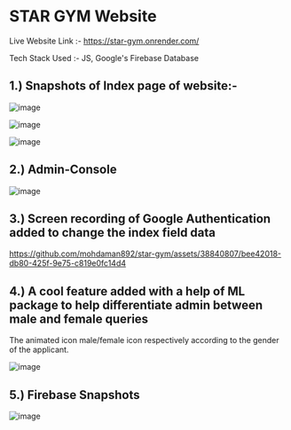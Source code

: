 # STAR GYM Website



Live Website Link :- https://star-gym.onrender.com/

Tech Stack Used :- JS, Google's Firebase Database







## 1.) Snapshots of Index page of website:-

![image](https://github.com/mohdaman892/star-gym/assets/38840807/3d9c14ad-a807-452b-95a6-197d5e831206)

![image](https://github.com/mohdaman892/star-gym/assets/38840807/59bb4f86-f58f-44dd-ae47-70c6734f3e8b)


![image](https://github.com/mohdaman892/star-gym/assets/38840807/2572a04e-e56d-4093-bc10-44d6527d1f7f)




## 2.) Admin-Console

![image](https://github.com/mohdaman892/star-gym/assets/38840807/d6563807-f013-4b0a-bcee-1ebc5d793de5)




## 3.) Screen recording of Google Authentication added to change the index field data


https://github.com/mohdaman892/star-gym/assets/38840807/bee42018-db80-425f-9e75-c819e0fc14d4


## 4.) A cool feature added with a help of ML package to help differentiate admin between male and female queries

The animated icon male/female icon respectively according to the gender of the applicant.

![image](https://github.com/mohdaman892/star-gym/assets/38840807/cddeffe8-19ed-4d13-b618-8dc9a4a11f8d)


## 5.) Firebase Snapshots

![image](https://github.com/mohdaman892/star-gym/assets/38840807/10dd2caf-bb19-4265-b9f9-f31886420e2b)



